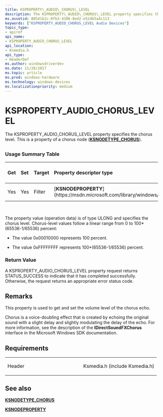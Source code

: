 ```yaml
---
title: KSPROPERTY\_AUDIO\_CHORUS\_LEVEL
description: The KSPROPERTY\_AUDIO\_CHORUS\_LEVEL property specifies the chorus level. This is a property of a chorus node (KSNODETYPE\_CHORUS).
ms.assetid: 80541b2c-0fb3-4306-8ed2-e524b5a4c113
keywords: ["KSPROPERTY_AUDIO_CHORUS_LEVEL Audio Devices"]
topic_type:
- apiref
api_name:
- KSPROPERTY_AUDIO_CHORUS_LEVEL
api_location:
- Ksmedia.h
api_type:
- HeaderDef
ms.author: windowsdriverdev
ms.date: 11/28/2017
ms.topic: article
ms.prod: windows-hardware
ms.technology: windows-devices
ms.localizationpriority: medium
---
```


# KSPROPERTY\_AUDIO\_CHORUS\_LEVEL


The KSPROPERTY\_AUDIO\_CHORUS\_LEVEL property specifies the chorus level. This is a property of a chorus node ([**KSNODETYPE\_CHORUS**](ksnodetype-chorus.md)).

## <span id="ddk_ksproperty_audio_chorus_level_ks"></span><span id="DDK_KSPROPERTY_AUDIO_CHORUS_LEVEL_KS"></span>


### <span id="Usage_Summary_Table"></span><span id="usage_summary_table"></span><span id="USAGE_SUMMARY_TABLE"></span>Usage Summary Table

<table>
<colgroup>
<col width="20%" />
<col width="20%" />
<col width="20%" />
<col width="20%" />
<col width="20%" />
</colgroup>
<thead>
<tr class="header">
<th align="left">Get</th>
<th align="left">Set</th>
<th align="left">Target</th>
<th align="left">Property descriptor type</th>
<th align="left">Property value type</th>
</tr>
</thead>
<tbody>
<tr class="odd">
<td align="left"><p>Yes</p></td>
<td align="left"><p>Yes</p></td>
<td align="left"><p>Filter</p></td>
<td align="left">[<strong>KSNODEPROPERTY</strong>](https://msdn.microsoft.com/library/windows/hardware/ff537143)</td>
<td align="left"><p>ULONG</p></td>
</tr>
</tbody>
</table>

 

The property value (operation data) is of type ULONG and specifies the chorus level. Chorus-level values follow a linear range from 0 to 100\*(65536-1/65536) percent:

-   The value 0x00010000 represents 100 percent.

-   The value 0xFFFFFFFF represents 100\*(65536-1/65536) percent.

### <span id="Return_Value"></span><span id="return_value"></span><span id="RETURN_VALUE"></span>Return Value

A KSPROPERTY\_AUDIO\_CHORUS\_LEVEL property request returns STATUS\_SUCCESS to indicate that it has completed successfully. Otherwise, the request returns an appropriate error status code.

Remarks
-------

This property is used to get and set the volume level of the chorus echo.

Chorus is a voice-doubling effect that is created by echoing the original sound with a slight delay and slightly modulating the delay of the echo. For more information, see the description of the **IDirectSoundFXChorus** interface in the Microsoft Windows SDK documentation.

Requirements
------------

<table>
<colgroup>
<col width="50%" />
<col width="50%" />
</colgroup>
<tbody>
<tr class="odd">
<td align="left"><p>Header</p></td>
<td align="left">Ksmedia.h (include Ksmedia.h)</td>
</tr>
</tbody>
</table>

## <span id="see_also"></span>See also


[**KSNODETYPE\_CHORUS**](ksnodetype-chorus.md)

[**KSNODEPROPERTY**](https://msdn.microsoft.com/library/windows/hardware/ff537143)

 

 






